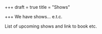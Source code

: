 +++
draft = true
title = "Shows"

+++
We have shows... e.t.c.

List of upcoming shows and link to book etc.